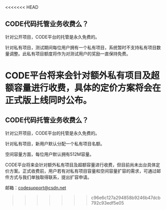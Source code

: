 <<<<<<< HEAD
## CODE代码托管业务收费么？

针对公开项目，CODE平台的托管是永久免费的。

针对私有项目，测试期间每位用户拥有一个私有项目，系统暂时不支持私有项目数量调整。此私有项目额度将作为对测试用户的奖励一直保持免费。

CODE平台将来会针对额外私有项目及超额容量进行收费，具体的定价方案将会在正式版上线同时公布。
=======
## CODE代码托管业务收费么？

针对公开项目，CODE平台的托管是永久免费的。

针对私有项目，新用户默认分配一个私有项目名额。

空间容量方面，每位用户默认拥有512M容量。

CODE平台将来会针对额外私有项目及超额容量进行收费，但目前尚未出台具体定价方案。正式收费前，用户若有对私有项目容量和空间容量扩容的需求，可通过邮件方式与我们单独取得联系，提出扩容申请。

邮箱：codesupport@csdn.net
>>>>>>> c96e6c127a294858b9246b47dcb792c93edf5e05

